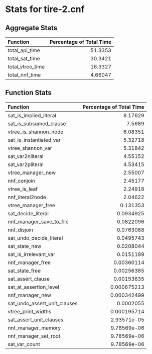 # Stats for tire-2.cnf

## Aggregate Stats
| Function         |   Percentage of Total Time |
|:-----------------|---------------------------:|
| total_api_time   |                   51.3353  |
| total_sat_time   |                   30.3421  |
| total_vtree_time |                   16.3327  |
| total_nnf_time   |                    4.66047 |

## Function Stats
| Function                     |   Percentage of Total Time |
|:-----------------------------|---------------------------:|
| sat_is_implied_literal       |                8.17629     |
| sat_is_subsumed_clause       |                7.5689      |
| vtree_is_shannon_node        |                6.08351     |
| sat_is_instantiated_var      |                5.32718     |
| vtree_shannon_var            |                5.31842     |
| sat_var2nliteral             |                4.55152     |
| sat_var2pliteral             |                4.53415     |
| vtree_manager_new            |                2.55007     |
| nnf_conjoin                  |                2.45177     |
| vtree_is_leaf                |                2.24918     |
| nnf_literal2node             |                2.04622     |
| vtree_manager_free           |                0.131353    |
| sat_decide_literal           |                0.0934925   |
| nnf_manager_save_to_file     |                0.0822096   |
| nnf_disjoin                  |                0.0763088   |
| sat_undo_decide_literal      |                0.0495743   |
| sat_state_new                |                0.0208044   |
| sat_is_irrelevant_var        |                0.0151189   |
| nnf_manager_free             |                0.00360114  |
| sat_state_free               |                0.00256385  |
| sat_assert_clause            |                0.00153635  |
| sat_at_assertion_level       |                0.000675213 |
| nnf_manager_new              |                0.000342499 |
| sat_undo_assert_unit_clauses |                0.0002055   |
| vtree_print_widths           |                0.000195714 |
| sat_assert_unit_clauses      |                2.93571e-05 |
| nnf_manager_memory           |                9.78569e-06 |
| nnf_manager_set_root         |                9.78569e-06 |
| sat_var_count                |                9.78569e-06 |